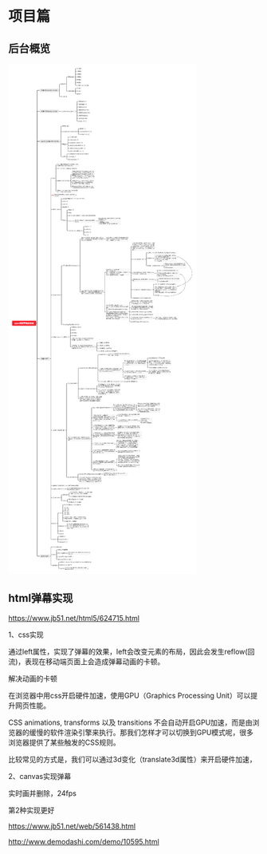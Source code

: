 # 项目篇

## 后台概览

![c:\\users\\asus\\Desktop\\qgao项目重构及优化.png](media/67426a959e3f888305315b136d7c2495.png)

## html弹幕实现

https://www.jb51.net/html5/624715.html

1、css实现

通过left属性，实现了弹幕的效果，left会改变元素的布局，因此会发生reflow(回流)，表现在移动端页面上会造成弹幕动画的卡顿。

解决动画的卡顿

在浏览器中用css开启硬件加速，使用GPU（Graphics Processing
Unit）可以提升网页性能。

CSS animations, transforms 以及 transitions
不会自动开启GPU加速，而是由浏览器的缓慢的软件渲染引擎来执行。那我们怎样才可以切换到GPU模式呢，很多浏览器提供了某些触发的CSS规则。

比较常见的方式是，我们可以通过3d变化（translate3d属性）来开启硬件加速，

2、canvas实现弹幕

实时画并删除，24fps

第2种实现更好

https://www.jb51.net/web/561438.html

http://www.demodashi.com/demo/10595.html
